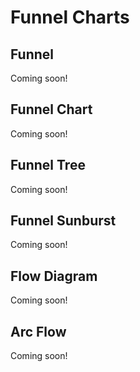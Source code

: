 # Funnel Charts

<!-- --8<-- "./docs/_charts/funnel.md:ref" -->
## Funnel
Coming soon!

<!-- --8<-- "./docs/_charts/funnel_chart.md:ref" -->
## Funnel Chart
Coming soon!

<!-- --8<-- "./docs/_charts/funnel_tree.md:ref" -->
## Funnel Tree
Coming soon!

<!-- --8<-- "./docs/_charts/funnel_sunburst.md:ref" -->
## Funnel Sunburst
Coming soon!

<!-- --8<-- "./docs/_charts/flow_diagram.md:ref" -->
## Flow Diagram
Coming soon!

<!-- --8<-- "./docs/_charts/arc_flow.md:ref" -->
## Arc Flow
Coming soon!